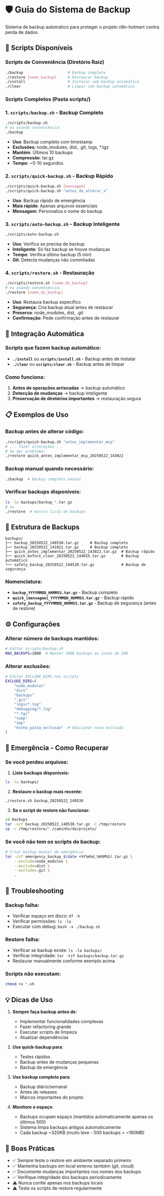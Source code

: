 # 🛡️ Guia do Sistema de Backup

Sistema de backup automático para proteger o projeto n8n-hotmart contra perda de dados.

## 🚀 Scripts Disponíveis

### Scripts de Conveniência (Diretório Raiz)

```bash
./backup                    # Backup completo
./restore [nome_backup]     # Restaurar backup
./install                   # Instalar com backup automático
./clear                     # Limpar com backup automático
```

### Scripts Completos (Pasta scripts/)

### 1. `scripts/backup.sh` - Backup Completo

```bash
./scripts/backup.sh
# ou usando conveniência:
./backup
```

- **Uso**: Backup completo com timestamp
- **Exclusões**: node_modules, dist, .git, logs, \*.tgz
- **Mantém**: Últimos 10 backups
- **Compressão**: tar.gz
- **Tempo**: ~5-10 segundos

### 2. `scripts/quick-backup.sh` - Backup Rápido

```bash
./scripts/quick-backup.sh [mensagem]
./scripts/quick-backup.sh "antes_de_alterar_x"
```

- **Uso**: Backup rápido de emergência
- **Mais rápido**: Apenas arquivos essenciais
- **Mensagem**: Personaliza o nome do backup

### 3. `scripts/auto-backup.sh` - Backup Inteligente

```bash
./scripts/auto-backup.sh
```

- **Uso**: Verifica se precisa de backup
- **Inteligente**: Só faz backup se houve mudanças
- **Tempo**: Verifica último backup (5 min)
- **Git**: Detecta mudanças não commitadas

### 4. `scripts/restore.sh` - Restauração

```bash
./scripts/restore.sh [nome_do_backup]
# ou usando conveniência:
./restore [nome_do_backup]
```

- **Uso**: Restaura backup específico
- **Segurança**: Cria backup atual antes de restaurar
- **Preserva**: node_modules, dist, .git
- **Confirmação**: Pede confirmação antes de restaurar

## 🔄 Integração Automática

### Scripts que fazem backup automático:

- **`./install`** ou **`scripts/install.sh`** - Backup antes de instalar
- **`./clear`** ou **`scripts/clear.sh`** - Backup antes de limpar

### Como funciona:

1. **Antes de operações arriscadas** → backup automático
2. **Detecção de mudanças** → backup inteligente
3. **Preservação de diretórios importantes** → restauração segura

## 📋 Exemplos de Uso

### Backup antes de alterar código:

```bash
./scripts/quick-backup.sh "antes_implementar_mcp"
# ... fazer alterações ...
# Se der problema:
./restore quick_antes_implementar_mcp_20250522_143022
```

### Backup manual quando necessário:

```bash
./backup  # Backup completo manual
```

### Verificar backups disponíveis:

```bash
ls -la backups/backup_*.tar.gz
# ou
./restore  # mostra lista de backups
```

## 📁 Estrutura de Backups

```
backups/
├── backup_20250522_140530.tar.gz     # Backup completo
├── backup_20250522_141022.tar.gz     # Backup completo
├── quick_antes_implementar_20250522_143022.tar.gz  # Backup rápido
├── quick_before_clear_20250522_144015.tar.gz       # Backup automático
└── safety_backup_20250522_144530.tar.gz            # Backup de segurança
```

### Nomenclatura:

- **`backup_YYYYMMDD_HHMMSS.tar.gz`** - Backup completo
- **`quick_[mensagem]_YYYYMMDD_HHMMSS.tar.gz`** - Backup rápido
- **`safety_backup_YYYYMMDD_HHMMSS.tar.gz`** - Backup de segurança (antes de restore)

## ⚙️ Configurações

### Alterar número de backups mantidos:

```bash
# Editar scripts/backup.sh
MAX_BACKUPS=1000  # Manter 1000 backups ao invés de 500
```

### Alterar exclusões:

```bash
# Editar EXCLUDE_DIRS nos scripts
EXCLUDE_DIRS=(
    "node_modules"
    "dist"
    "backups"
    ".git"
    "logs/*.log"
    "debugging/*.log"
    "*.tgz"
    "temp"
    "tmp"
    "minha_pasta_exclusao"  # Adicionar nova exclusão
)
```

## 🚨 Emergência - Como Recuperar

### Se você perdeu arquivos:

1. **Liste backups disponíveis:**

```bash
ls -la backups/
```

2. **Restaure o backup mais recente:**

```bash
./restore.sh backup_20250522_140530
```

3. **Se o script de restore não funcionar:**

```bash
cd backups
tar -xzf backup_20250522_140530.tar.gz -C /tmp/restore
cp -r /tmp/restore/* /caminho/do/projeto/
```

### Se você não tem os scripts de backup:

```bash
# Criar backup manual de emergência
tar -czf emergency_backup_$(date +%Y%m%d_%H%M%S).tar.gz \
    --exclude=node_modules \
    --exclude=dist \
    --exclude=.git \
    .
```

## 🔧 Troubleshooting

### Backup falha:

- Verificar espaço em disco: `df -h`
- Verificar permissões: `ls -la`
- Executar com debug: `bash -x ./backup.sh`

### Restore falha:

- Verificar se backup existe: `ls -la backups/`
- Verificar integridade: `tar -tzf backups/backup.tar.gz`
- Restaurar manualmente conforme exemplo acima

### Scripts não executam:

```bash
chmod +x *.sh
```

## 💡 Dicas de Uso

1. **Sempre faça backup antes de**:

   - Implementar funcionalidades complexas
   - Fazer refactoring grande
   - Executar scripts de limpeza
   - Atualizar dependências

2. **Use quick-backup para**:

   - Testes rápidos
   - Backup antes de mudanças pequenas
   - Backup de emergência

3. **Use backup completo para**:

   - Backup diário/semanal
   - Antes de releases
   - Marcos importantes do projeto

4. **Monitore o espaço**:
   - Backups ocupam espaço (mantidos automaticamente apenas os últimos 500)
   - Sistema limpa backups antigos automaticamente
   - Cada backup ~320KB (muito leve - 500 backups = ~160MB)

## 🎯 Boas Práticas

- ✅ Sempre teste o restore em ambiente separado primeiro
- ✅ Mantenha backups em local externo também (git, cloud)
- ✅ Documente mudanças importantes nos nomes dos backups
- ✅ Verifique integridade dos backups periodicamente
- ⚠️ Nunca confie apenas nos backups locais
- ⚠️ Teste os scripts de restore regularmente
